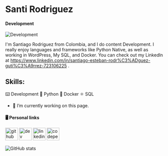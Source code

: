 # Santi Rodriguez 
#### Development
![Development](https://media.licdn.com/dms/image/D4E16AQFmHFlx4SwBJA/profile-displaybackgroundimage-shrink_350_1400/0/1688428569405?e=1694044800&v=beta&t=-T2NCC5k8Ye53fahCawgWceLuNwGjLsnfpUV5WgCUIw)

I'm Santiago Rodriguez from Colombia, and I do content Development. I really enjoy languages and frameworks like Python Native, as well as working in WordPress, My SQL, and Docker. You can check out my Linkedln at https://www.linkedin.com/in/santiago-esteban-rodr%C3%ADguez-guti%C3%A9rrez-723106225 .

## Skills:

⌨️ Development 
🐍 Python 
🐳 Docker 
⚛️ SQL

- 🔭 I’m currently working on this page. 

#### 🖥️ Personal links
[<img src='https://cdn.jsdelivr.net/npm/simple-icons@3.0.1/icons/github.svg' alt='github' height='40'>](https://github.com/santimars)   [<img src='https://cdn.jsdelivr.net/npm/simple-icons@3.0.1/icons/dev-dot-to.svg' alt='dev' height='40'>](https://dev.to/santimars)   [<img src='https://cdn.jsdelivr.net/npm/simple-icons@3.0.1/icons/linkedin.svg' alt='linkedin' height='40'>](https://www.linkedin.com/in/https://www.linkedin.com/in/santiago-esteban-rodr%C3%ADguez-guti%C3%A9rrez-723106225//)   [<img src='https://cdn.jsdelivr.net/npm/simple-icons@3.0.1/icons/codepen.svg' alt='codepen' height='40'>](https://codepen.io/santimars)  



![GitHub stats](https://github-readme-stats.vercel.app/api?username=santimars&show_icons=true)  

 

